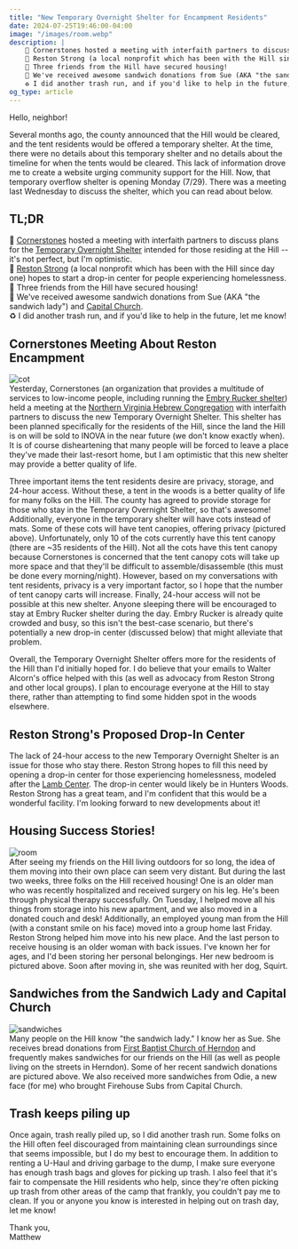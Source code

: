 ```yaml
---
title: "New Temporary Overnight Shelter for Encampment Residents"
date: 2024-07-25T19:46:00-04:00
image: "/images/room.webp"
description: |
    🕍 Cornerstones hosted a meeting with interfaith partners to discuss plans for the Temporary Overnight Shelter intended for those residing at the Hill -- it's not perfect, but I'm optimistic.  
    💪 Reston Strong (a local nonprofit which has been with the Hill since day one) hopes to start a drop-in center for people experiencing homelessness.  
    🏡 Three friends from the Hill have secured housing!  
    🥪 We've received awesome sandwich donations from Sue (AKA "the sandwich lady") and Capital Church.  
    ♻️ I did another trash run, and if you'd like to help in the future, let me know!  
og_type: article
---
```


Hello, neighbor!

Several months ago, the county announced that the Hill would be cleared, and the tent residents would be offered a temporary shelter. At the time, there were no details about this temporary shelter and no details about the timeline for when the tents would be cleared. This lack of information drove me to create a website urging community support for the Hill. Now, that temporary overflow shelter is opening Monday (7/29). There was a meeting last Wednesday to discuss the shelter, which you can read about below.

## TL;DR
🕍 [Cornerstones](https://www.cornerstonesva.org) hosted a meeting with interfaith partners to discuss plans for the [Temporary Overnight Shelter](https://www.ffxnow.com/2024/07/23/just-in-temporary-homeless-shelter-to-open-in-reston-next-week) intended for those residing at the Hill -- it's not perfect, but I'm optimistic.  
💪 [Reston Strong](https://www.restonstrong.com) (a local nonprofit which has been with the Hill since day one) hopes to start a drop-in center for people experiencing homelessness.  
🏡 Three friends from the Hill have secured housing!  
🥪 We've received awesome sandwich donations from Sue (AKA "the sandwich lady") and [Capital Church](https://www.capitalchurch.org).  
♻️ I did another trash run, and if you'd like to help in the future, let me know!  

## Cornerstones Meeting About Reston Encampment
![cot](/images/cot.webp)   
Yesterday, Cornerstones (an organization that provides a multitude of services to low-income people, including running the [Embry Rucker shelter](https://www.cornerstonesva.org/services/food-financial-or-urgent-assistance/emergency-shelter)) held a meeting at the [Northern Virginia Hebrew Congregation](https://www.nvhcreston.org) with interfaith partners to discuss the new Temporary Overnight Shelter. This shelter has been planned specifically for the residents of the Hill, since the land the Hill is on will be sold to INOVA in the near future (we don't know exactly when). It is of course disheartening that many people will be forced to leave a place they've made their last-resort home, but I am optimistic that this new shelter may provide a better quality of life. 

Three important items the tent residents desire are privacy, storage, and 24-hour access. Without these, a tent in the woods is a better quality of life for many folks on the Hill. The county has agreed to provide storage for those who stay in the Temporary Overnight Shelter, so that's awesome! Additionally, everyone in the temporary shelter will have cots instead of mats. Some of these cots will have tent canopies, offering privacy (pictured above). Unfortunately, only 10 of the cots currently have this tent canopy (there are ~35 residents of the Hill). Not all the cots have this tent canopy because Cornerstones is concerned that the tent canopy cots will take up more space and that they'll be difficult to assemble/disassemble (this must be done every morning/night). However, based on my conversations with tent residents, privacy is a very important factor, so I hope that the number of tent canopy carts will increase. Finally, 24-hour access will not be possible at this new shelter. Anyone sleeping there will be encouraged to stay at Embry Rucker shelter during the day. Embry Rucker is already quite crowded and busy, so this isn't the best-case scenario, but there's potentially a new drop-in center (discussed below) that might alleviate that problem.

Overall, the Temporary Overnight Shelter offers more for the residents of the Hill than I'd initially hoped for. I do believe that your emails to Walter Alcorn's office helped with this (as well as advocacy from Reston Strong and other local groups). I plan to encourage everyone at the Hill to stay there, rather than attempting to find some hidden spot in the woods elsewhere.

## Reston Strong's Proposed Drop-In Center
The lack of 24-hour access to the new Temporary Overnight Shelter is an issue for those who stay there. Reston Strong hopes to fill this need by opening a drop-in center for those experiencing homelessness, modeled after the [Lamb Center](https://www.thelambcenter.org). The drop-in center would likely be in Hunters Woods. Reston Strong has a great team, and I'm confident that this would be a wonderful facility. I'm looking forward to new developments about it!

## Housing Success Stories!
![room](/images/room.webp)  
After seeing my friends on the Hill living outdoors for so long, the idea of them moving into their own place can seem very distant. But during the last two weeks, three folks on the Hill received housing! One is an older man who was recently hospitalized and received surgery on his leg. He's been through physical therapy successfully. On Tuesday, I helped move all his things from storage into his new apartment, and we also moved in a donated couch and desk! Additionally, an employed young man from the Hill (with a constant smile on his face) moved into a group home last Friday. Reston Strong helped him move into his new place. And the last person to receive housing is an older woman with back issues. I've known her for ages, and I'd been storing her personal belongings. Her new bedroom is pictured above. Soon after moving in, she was reunited with her dog, Squirt.

## Sandwiches from the Sandwich Lady and Capital Church
![sandwiches](/images/sandwiches.webp)  
Many people on the Hill know "the sandwich lady." I know her as Sue. She receives bread donations from [First Baptist Church of Herndon](https://www.fbcherndon.org) and frequently makes sandwiches for our friends on the Hill (as well as people living on the streets in Herndon). Some of her recent sandwich donations are pictured above. We also received more sandwiches from Odie, a new face (for me) who brought Firehouse Subs from Capital Church.

## Trash keeps piling up
Once again, trash really piled up, so I did another trash run. Some folks on the Hill often feel discouraged from maintaining clean surroundings since that seems impossible, but I do my best to encourage them. In addition to renting a U-Haul and driving garbage to the dump, I make sure everyone has enough trash bags and gloves for picking up trash. I also feel that it's fair to compensate the Hill residents who help, since they're often picking up trash from other areas of the camp that frankly, you couldn't pay me to clean. If you or anyone you know is interested in helping out on trash day, let me know!

Thank you,  
Matthew
